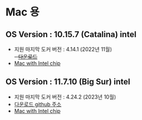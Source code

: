 # Mac 용

## OS Version : 10.15.7 (Catalina) intel   
- 지원 마지막 도커 버전 : 4.14.1 (2022년 11월)   
~~- [다운로드](https://desktop.docker.com/mac/main/amd64/93002/Docker.dmg)~~   
- <a href="https://desktop.docker.com/mac/main/amd64/93002/Docker.dmg" rel="nofollow">Mac with Intel chip</a>   

## OS Version : 11.7.10 (Big Sur) intel   
- 지원 마지막 도커 버전 : 4.24.2 (2023년 10월)
- [다운로드 github 주소](https://gist.github.com/FranklinYu/5e0bb9d6c0d873f33c78415dd2ea4138)   
- <a href="https://desktop.docker.com/mac/main/amd64/124339/Docker.dmg" rel="nofollow">Mac with Intel chip</a>    

